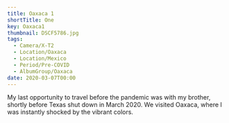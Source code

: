 ```yaml
---
title: Oaxaca 1
shortTitle: One
key: Oaxaca1
thumbnail: DSCF5786.jpg
tags:
  - Camera/X-T2
  - Location/Oaxaca
  - Location/Mexico
  - Period/Pre-COVID
  - AlbumGroup/Oaxaca
date: 2020-03-07T00:00
---
```

My last opportunity to travel before the pandemic was with my brother, shortly before Texas shut down in March 2020. We visited Oaxaca, where I was instantly shocked by the vibrant colors.
